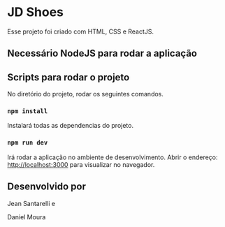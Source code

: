 # JD Shoes

Esse projeto foi criado com HTML, CSS e ReactJS.

## Necessário NodeJS para rodar a aplicação

## Scripts para rodar o projeto

No diretório do projeto, rodar os seguintes comandos.

### `npm install`

Instalará todas as dependencias do projeto.

### `npm run dev`

Irá rodar a aplicação no ambiente de desenvolvimento.
Abrir o endereço: [http://localhost:3000](http://localhost:3000) para visualizar no navegador.

## Desenvolvido por

Jean Santarelli e

Daniel Moura

